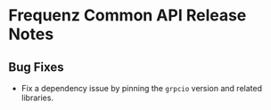 # Frequenz Common API Release Notes

## Bug Fixes

- Fix a dependency issue by pinning the `grpcio` version and related libraries.

